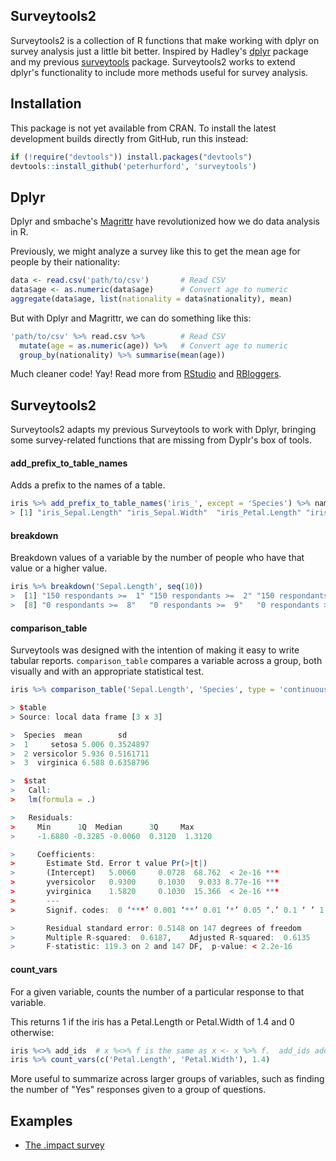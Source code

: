 ## Surveytools2
Surveytools2 is a collection of R functions that make working with dplyr on survey analysis just a little bit better.  Inspired by Hadley's [dplyr](http://www.github.com/hadley/dplyr) package and my previous [surveytools](http://www.github.com/peterhurford/surveytools) package.  Surveytools2 works to extend dplyr's functionality to include more methods useful for survey analysis.

## Installation

This package is not yet available from CRAN. To install the latest development builds directly from GitHub, run this instead:

```R
if (!require("devtools")) install.packages("devtools")
devtools::install_github('peterhurford', 'surveytools')
```

## Dplyr

Dplyr and smbache's [Magrittr](http://www.github.com/smbache/magrittr) have revolutionized how we do data analysis in R.

Previously, we might analyze a survey like this to get the mean age for people by their nationality:

```R
data <- read.csv('path/to/csv')       # Read CSV
data$age <- as.numeric(data$age)      # Convert age to numeric
aggregate(data$age, list(nationality = data$nationality), mean)
```

But with Dplyr and Magrittr, we can do something like this:

```R
'path/to/csv' %>% read.csv %>%        # Read CSV
  mutate(age = as.numeric(age)) %>%   # Convert age to numeric
  group_by(nationality) %>% summarise(mean(age))
```

Much cleaner code!  Yay!  Read more from [RStudio](http://blog.rstudio.org/2014/01/17/introducing-dplyr/) and [RBloggers](www.r-bloggers.com/do-your-data-janitor-work-like-a-boss-with-dplyr/).


## Surveytools2

Surveytools2 adapts my previous Surveytools to work with Dplyr, bringing some survey-related functions that are missing from Dyplr's box of tools.

#### add_prefix_to_table_names

Adds a prefix to the names of a table.

```R
iris %>% add_prefix_to_table_names('iris_', except = 'Species') %>% names
> [1] "iris_Sepal.Length" "iris_Sepal.Width"  "iris_Petal.Length" "iris_Petal.Width"  "Species"
```

#### breakdown

Breakdown values of a variable by the number of people who have that value or a higher value.

```R
iris %>% breakdown('Sepal.Length', seq(10))
>  [1] "150 respondants >=  1" "150 respondants >=  2" "150 respondants >=  3" "150 respondants >=  4" "118 respondants >=  5" "61 respondants >=  6"  "12 respondants >=  7"
>  [8] "0 respondants >=  8"   "0 respondants >=  9"   "0 respondants >=  10"
```

#### comparison_table

Surveytools was designed with the intention of making it easy to write tabular reports.  `comparison_table` compares a variable across a group, both visually and with an appropriate statistical test.

```R
iris %>% comparison_table('Sepal.Length', 'Species', type = 'continuous')

> $table
> Source: local data frame [3 x 3]

>  Species  mean        sd
>  1     setosa 5.006 0.3524897
>  2 versicolor 5.936 0.5161711
>  3  virginica 6.588 0.6358796

>  $stat
>   Call:
>   lm(formula = .)

>   Residuals:
>     Min      1Q  Median      3Q     Max
>     -1.6880 -0.3285 -0.0060  0.3120  1.3120

>     Coefficients:
>       Estimate Std. Error t value Pr(>|t|)
>       (Intercept)   5.0060     0.0728  68.762  < 2e-16 ***
>       yversicolor   0.9300     0.1030   9.033 8.77e-16 ***
>       yvirginica    1.5820     0.1030  15.366  < 2e-16 ***
>       ---
>       Signif. codes:  0 ‘***’ 0.001 ‘**’ 0.01 ‘*’ 0.05 ‘.’ 0.1 ‘ ’ 1

>       Residual standard error: 0.5148 on 147 degrees of freedom
>       Multiple R-squared:  0.6187,    Adjusted R-squared:  0.6135
>       F-statistic: 119.3 on 2 and 147 DF,  p-value: < 2.2e-16
```


#### count_vars
For a given variable, counts the number of a particular response to that variable.

This returns 1 if the iris has a Petal.Length or Petal.Width of 1.4 and 0 otherwise:

```R
iris %<>% add_ids  # x %<>% f is the same as x <- x %>% f.  add_ids adds an id column to the dataframe. 
iris %>% count_vars(c('Petal.Length', 'Petal.Width'), 1.4)
```

More useful to summarize across larger groups of variables, such as finding the number of "Yes" responses given to a group of questions.



## Examples

* [The .impact survey](https://github.com/peterhurford/imsurvey/blob/master/imsurvey.R)
